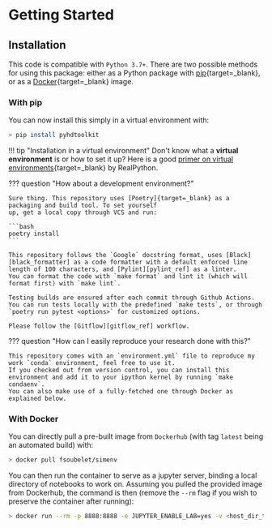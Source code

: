 # Getting Started

## Installation

This code is compatible with `Python 3.7+`.
There are two possible methods for using this package: either as a Python package with [pip]{target=_blank}, or as a [Docker]{target=_blank} image.

### With pip

You can now install this simply in a virtual environment with:

```bash
> pip install pyhdtoolkit
```

!!! tip "Installation in a virtual environment"
    Don't know what a **virtual environment** is or how to set it up? Here is a good
    [primer on virtual environments][virtual_env_primer]{target=_blank} by RealPython.

??? question "How about a development environment?"

    Sure thing. This repository uses [Poetry]{target=_blank} as a packaging and build tool. To set yourself 
    up, get a local copy through VCS and run:
    
    ```bash
    poetry install
    ```
    
    This repository follows the `Google` docstring format, uses [Black][black_formatter] as a code formatter with a default enforced line length of 100 characters, and [Pylint][pylint_ref] as a linter.
    You can format the code with `make format` and lint it (which will format first) with `make lint`.
    
    Testing builds are ensured after each commit through Github Actions.
    You can run tests locally with the predefined `make tests`, or through `poetry run pytest <options>` for customized options.
    
    Please follow the [Gitflow][gitflow_ref] workflow.

??? question "How can I easily reproduce your research done with this?"

    This repository comes with an `environment.yml` file to reproduce my work `conda` environment, feel free to use it.
    If you checked out from version control, you can install this environment and add it to your ipython kernel by running `make condaenv`.
    You can also make use of a fully-fetched one through Docker as explained below. 

### With Docker

You can directly pull a pre-built image from `Dockerhub` (with tag `latest` being an automated build) with:
```bash
> docker pull fsoubelet/simenv
```

You can then run the container to serve as a jupyter server, binding a local directory of notebooks to work on.
Assuming you pulled the provided image from Dockerhub, the command is then (remove the `--rm` flag if you wish to preserve the container after running):
```bash
> docker run --rm -p 8888:8888 -e JUPYTER_ENABLE_LAB=yes -v <host_dir_to_mount>:/home/jovyan/work fsoubelet/simenv
```

[virtual_env_primer]: https://realpython.com/python-virtual-environments-a-primer/
[black_formatter]: https://github.com/psf/black
[Docker]: https://www.docker.com/
[gitflow_ref]: https://www.atlassian.com/git/tutorials/comparing-workflows/gitflow-workflow
[pip]: https://pip.pypa.io/en/stable/
[Poetry]: https://python-poetry.org/
[pylint_ref]: https://www.pylint.org/
